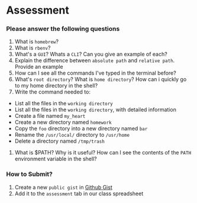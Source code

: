 # Assessment

### Please answer the following questions

1. What is `homebrew`?
1. What is `rbenv`?
1. What's a `GUI`? Whats a `CLI`? Can you give an example of each?
1. Explain the difference between `absolute path` and `relative path`. Provide an example
1. How can I see all the commands I've typed in the terminal before?
1. What's `root directory`? What is `home directory`? How can i quickly go to my home directory in the shell?
1. Write the command needed to:
  - List all the files in the `working directory`
  - List all the files in the `working directory`, with detailed information
  - Create a file named `my_heart`
  - Create a new directory named `homework`
  - Copy the `foo` directory into a new directory named `bar`
  - Rename the `/usr/local/` directory to `/usr/home`
  - Delete a directory named `/tmp/trash`

1. What is $PATH? Why is it useful? How can I see the contents of the `PATH` environment variable in the shell?

### How to Submit?

1. Create a new `public gist` in [Github Gist](https://gist.github.com/)
1. Add it to the `assessment` tab in our class spreadsheet
